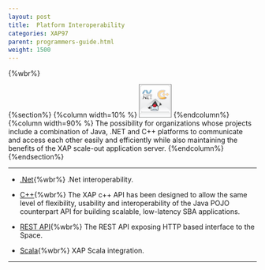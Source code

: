 ```yaml
---
layout: post
title:  Platform Interoperability
categories: XAP97
parent: programmers-guide.html
weight: 1500
---
```


{%wbr%}

{%section%}
{%column width=10% %}
![apis.png](/attachment_files/subject/apis.png)
{%endcolumn%}
{%column width=90% %}
The possibility for organizations whose projects include a combination of Java, .NET and C++ platforms to communicate and access each other easily and efficiently while also maintaining the benefits of the XAP scale-out application server.
{%endcolumn%}
{%endsection%}



<hr/>

- [.Net]({%currentneturl%}/interoperability.html){%wbr%}
.Net interoperability.

- [C++](./xap-cpp.html){%wbr%}
The XAP c++ API has been designed to allow the same level of flexibility, usability and interoperability of the Java POJO counterpart API for building scalable, low-latency SBA applications.

- [REST API](./rest-api.html){%wbr%}
The REST API exposing HTTP based interface to the Space.

- [Scala](./scala.html){%wbr%}
XAP Scala integration.
<hr/>